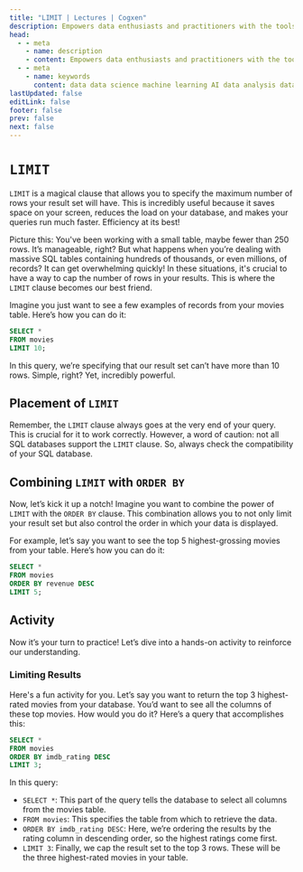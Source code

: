 ```yaml
---
title: "LIMIT | Lectures | Cogxen"
description: Empowers data enthusiasts and practitioners with the tools and knowledge to unlock the potential of data.
head:
  - - meta
    - name: description
    - content: Empowers data enthusiasts and practitioners with the tools and knowledge to unlock the potential of data.
  - - meta
    - name: keywords
      content: data data science machine learning AI data analysis data-driven data enthusiasts data practitioners
lastUpdated: false
editLink: false
footer: false
prev: false
next: false
---
```


# `LIMIT`

`LIMIT` is a magical clause that allows you to specify the maximum number of rows your result set will have. This is incredibly useful because it saves space on your screen, reduces the load on your database, and makes your queries run much faster. Efficiency at its best!

Picture this: You've been working with a small table, maybe fewer than 250 rows. It’s manageable, right? But what happens when you’re dealing with massive SQL tables containing hundreds of thousands, or even millions, of records? It can get overwhelming quickly! In these situations, it's crucial to have a way to cap the number of rows in your results. This is where the `LIMIT` clause becomes our best friend.

Imagine you just want to see a few examples of records from your movies table. Here’s how you can do it:

```sql :line-numbers
SELECT *
FROM movies
LIMIT 10;
```

In this query, we’re specifying that our result set can’t have more than 10 rows. Simple, right? Yet, incredibly powerful.

## Placement of `LIMIT`

Remember, the `LIMIT` clause always goes at the very end of your query. This is crucial for it to work correctly. However, a word of caution: not all SQL databases support the `LIMIT` clause. So, always check the compatibility of your SQL database.

## Combining `LIMIT` with `ORDER BY`

Now, let’s kick it up a notch! Imagine you want to combine the power of `LIMIT` with the `ORDER BY` clause. This combination allows you to not only limit your result set but also control the order in which your data is displayed.

For example, let’s say you want to see the top 5 highest-grossing movies from your table. Here’s how you can do it:

```sql :line-numbers
SELECT *
FROM movies
ORDER BY revenue DESC
LIMIT 5;
```

## Activity

Now it’s your turn to practice! Let’s dive into a hands-on activity to reinforce our understanding.

### Limiting Results

Here's a fun activity for you. Let’s say you want to return the top 3 highest-rated movies from your database. You’d want to see all the columns of these top movies. How would you do it? Here’s a query that accomplishes this:

```sql :line-numbers
SELECT *
FROM movies
ORDER BY imdb_rating DESC
LIMIT 3;
```

<!--@include: ../_includes/tables/query-results-from-limit.md-->

In this query:

- `SELECT *`: This part of the query tells the database to select all columns from the movies table.
- `FROM movies`: This specifies the table from which to retrieve the data.
- `ORDER BY imdb_rating DESC`: Here, we’re ordering the results by the rating column in descending order, so the highest ratings come first.
- `LIMIT 3`: Finally, we cap the result set to the top 3 rows. These will be the three highest-rated movies in your table.
